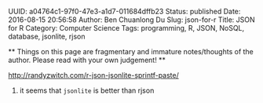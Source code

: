 UUID: a04764c1-97f0-47e3-a1d7-011684dffb23
Status: published
Date: 2016-08-15 20:56:58
Author: Ben Chuanlong Du
Slug: json-for-r
Title: JSON for R
Category: Computer Science
Tags: programming, R, JSON, NoSQL, database, jsonlite, rjson

**
Things on this page are
fragmentary and immature notes/thoughts of the author.
Please read with your own judgement!
**

http://randyzwitch.com/r-json-jsonlite-sprintf-paste/

1. it seems that `jsonlite` is better than rjson
